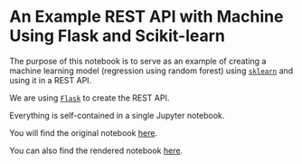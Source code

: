 # An Example REST API with Machine Using Flask and Scikit-learn

The purpose of this notebook is to serve as an example of creating a machine learning model (regression using random forest) using [`sklearn`](https://scikit-learn.org/) and using it in a REST API.

We are using [`Flask`](https://flask.palletsprojects.com/en/1.1.x/) to create the REST API.

Everything is self-contained in a single Jupyter notebook.

You will find the original notebook [here](./jupyter/Model.ipynb).

You can also find the rendered notebook [here](https://marciogualtieri.github.io/machine-learning-rest-api-example/jupyter/Model.html).
